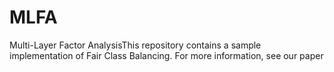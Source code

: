 # MLFA
Multi-Layer Factor AnalysisThis repository contains a sample implementation of Fair Class Balancing. For more information, see our paper
